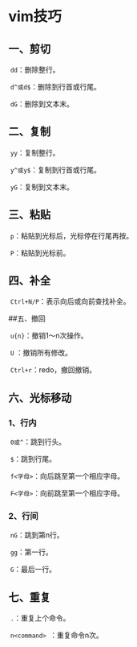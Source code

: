 # vim技巧



## 一、剪切

​	`dd`：删除整行。

​	`d^或d$`：删除到行首或行尾。

​	`dG`：删除到文本末。

## 二、复制

​	`yy`：复制整行。

​	`y^或y$`：复制到行首或行尾。

​	`yG`：复制到文本末。

## 三、粘贴

​	`p`：粘贴到光标后，光标停在行尾再按。

​	`P`：粘贴到光标前。

## 四、补全

​	`Ctrl+N/P`：表示向后或向前查找补全。

##五、撤回

​	`u{n}`：撤销1～n次操作。

​	`U` ：撤销所有修改。

​	`Ctrl+r`：redo，撤回撤销。

## 六、光标移动

### 1、行内

​	`0或^`：跳到行头。

​	`$`：跳到行尾。

​	`f<字母>`：向后跳至第一个相应字母。

​	`F<字母>`：向前跳至第一个相应字母。

### 2、行间

​	`nG`：跳到第n行。

​	`gg`：第一行。

​	`G`：最后一行。

## 七、重复

​	`.`：重复上个命令。

​	`n<command> `：重复命令n次。

​		